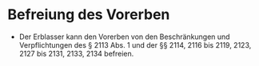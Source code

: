 # Befreiung des Vorerben

- Der Erblasser kann den Vorerben von den Beschränkungen und Verpflichtungen des § 2113 Abs. 1 und der §§ 2114, 2116 bis 2119, 2123, 2127 bis 2131, 2133, 2134 befreien.

